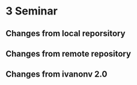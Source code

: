 # 3 Seminar

## Changes from local reporsitory


## Changes from remote repository



## Changes from ivanonv 2.0